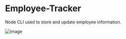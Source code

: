 # Employee-Tracker

Node CLI used to store and update employee information.

![image](https://user-images.githubusercontent.com/58674083/84365954-31fcf580-aba0-11ea-95e0-a1e7a4c92bb4.png)
